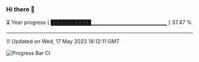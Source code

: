 ### Hi there 👋

⏳ Year progress { ███████████▁▁▁▁▁▁▁▁▁▁▁▁▁▁▁▁▁▁▁ } 37.47 %

---

⏰ Updated on Wed, 17 May 2023 18:12:11 GMT

![Progress Bar CI](https://github.com/liununu/liununu/workflows/Progress%20Bar%20CI/badge.svg)
